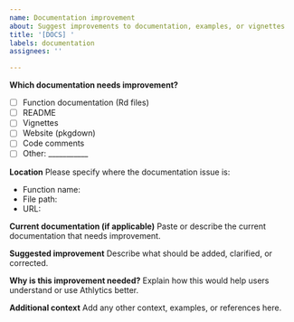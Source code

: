 ```yaml
---
name: Documentation improvement
about: Suggest improvements to documentation, examples, or vignettes
title: '[DOCS] '
labels: documentation
assignees: ''

---
```


**Which documentation needs improvement?**
- [ ] Function documentation (Rd files)
- [ ] README
- [ ] Vignettes
- [ ] Website (pkgdown)
- [ ] Code comments
- [ ] Other: ___________

**Location**
Please specify where the documentation issue is:
- Function name: 
- File path: 
- URL: 

**Current documentation (if applicable)**
Paste or describe the current documentation that needs improvement.

**Suggested improvement**
Describe what should be added, clarified, or corrected.

**Why is this improvement needed?**
Explain how this would help users understand or use Athlytics better.

**Additional context**
Add any other context, examples, or references here.

